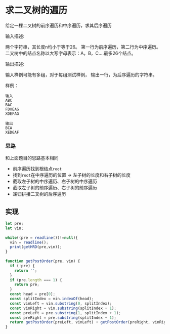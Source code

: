 # 求二叉树的遍历

给定一棵二叉树的前序遍历和中序遍历，求其后序遍历

输入描述:

两个字符串，其长度n均小于等于26。 第一行为前序遍历，第二行为中序遍历。 二叉树中的结点名称以大写字母表示：A，B，C....最多26个结点。

输出描述:

输入样例可能有多组，对于每组测试样例， 输出一行，为后序遍历的字符串。

样例：

```text
输入
ABC
BAC
FDXEAG
XDEFAG

输出
BCA
XEDGAF
```

### 思路 <a id="&#x601D;&#x8DEF;-2"></a>

和上面题目的思路基本相同

* 前序遍历找到根结点`root`
* 找到`root`在中序遍历的位置 -&gt; 左子树的长度和右子树的长度
* 截取左子树的中序遍历、右子树的中序遍历
* 截取左子树的前序遍历、右子树的前序遍历
* 递归拼接二叉树的后序遍历

## 实现

```javascript
let pre;
let vin;
 
while((pre = readline())!=null){
  vin = readline();
  print(getHRD(pre,vin));
}
 
function getPostOrder(pre, vin) {
  if (!pre) {
    return '';
  }
  if (pre.length === 1) {
    return pre;
  }
  const head = pre[0];
  const splitIndex = vin.indexOf(head);
  const vinLeft = vin.substring(0, splitIndex);
  const vinRight = vin.substring(splitIndex + 1);
  const preLeft = pre.substring(1, splitIndex + 1);
  const preRight = pre.substring(splitIndex + 1);
  return getPostOrder(preLeft, vinLeft) + getPostOrder(preRight, vinRight) + head;
}
```


